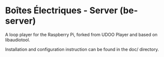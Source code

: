 Boîtes Électriques - Server (be-server)
=======================================

A loop player for the Raspberry Pi, forked from UDOO Player and based on libaudiotool.

Installation and configuration instruction can be found in the doc/ directory.
